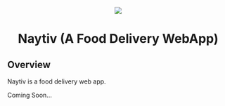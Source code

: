 <p align="center">
  <a href="https://skillicons.dev">
    <img src="https://skillicons.dev/icons?i=react,flask,mysql,javascript,python" />
  </a>
</p>
<h1 align="center">Naytiv (A Food Delivery WebApp)</h1>

## Overview

Naytiv is a food delivery web app.

Coming Soon...
